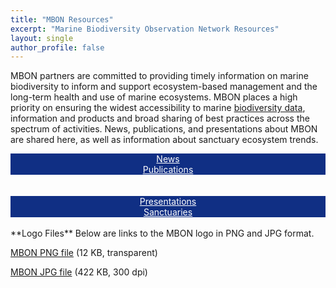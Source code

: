 ```yaml
---
title: "MBON Resources"
excerpt: "Marine Biodiversity Observation Network Resources"
layout: single
author_profile: false
---
```

MBON partners are committed to providing timely information on marine biodiversity to inform and support ecosystem-based management and the long-term health and use of marine ecosystems.  MBON places a high priority on ensuring the widest accessibility to marine [biodiversity data](https://marinebon.org/pages/data/), information and products and broad sharing of best practices across the spectrum of activities. News, publications, and presentations about MBON are shared here, as well as information about sanctuary ecosystem trends.


<div class="clearfix" align="center">
  <div class="resourcebox" style="background-color: #102f84;">
  <a style="color: #ffffff;" href="https://marinebon.org/pages/news/">News</a>
  </div>
  <div class="resourcebox" style="background-color: #102f84;">
  <a style="color: #ffffff;" href="https://marinebon.org/pages/publications/">Publications</a>
  </div>
  <br><br>
  <div class="resourcebox" style="background-color: #102f84;">
  <a style="color: #ffffff;" href="https://marinebon.org/pages/presentations/">Presentations</a>
  </div>
  <div class="resourcebox" style="background-color: #102f84;">
  <a style="color: #ffffff;" href="https://marinebon.org/sanctuaries/">Sanctuaries</a>
  </div>
</div>

<br>
**Logo Files**  
Below are links to the MBON logo in PNG and JPG format. 

[MBON PNG file](https://marinebon.org/images/MBON_logo.png) (12 KB, transparent)  

[MBON JPG file](https://marinebon.org/images/MBON_logo.jpg) (422 KB, 300 dpi)

